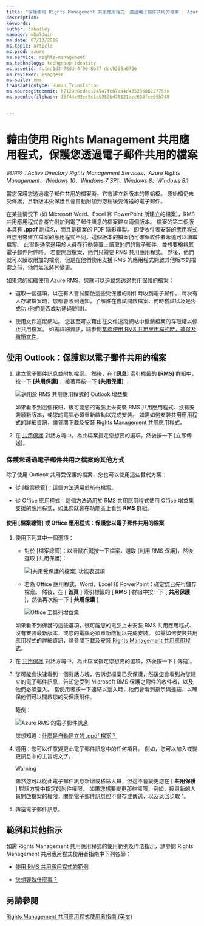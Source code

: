```yaml
---
title: "保護使用 Rights Management 共用應用程式，透過電子郵件共用的檔案 | Azure RMS"
description: 
keywords: 
author: cabailey
manager: mbaldwin
ms.date: 07/13/2016
ms.topic: article
ms.prod: azure
ms.service: rights-management
ms.technology: techgroup-identity
ms.assetid: 4c1cd1d3-78dd-4f90-8b37-dcc9205a6736
ms.reviewer: esaggese
ms.suite: ems
translationtype: Human Translation
ms.sourcegitcommit: 67129d6cdac124947fc07aa4d42523686227752e
ms.openlocfilehash: 13f44e93ee9c1c0583bd75121aec638fee09b748


---
```


# 藉由使用 Rights Management 共用應用程式，保護您透過電子郵件共用的檔案

*適用於︰Active Directory Rights Management Services、Azure Rights Management、Windows 10、Windows 7 SP1、Windows 8、Windows 8.1*

當您保護您透過電子郵件共用的檔案時，它會建立新版本的原始檔。 原始檔仍未受保護，且新版本受保護且會自動附加到您稍後要傳送的電子郵件。

在某些情況下 (如 Microsoft Word、Excel 和 PowerPoint 所建立的檔案)，RMS 共用應用程式會將它附加到電子郵件訊息的檔案建立兩個版本。 檔案的第二個版本具有 **.ppdf** 副檔名，而且是檔案的 PDF 陰影複製。 即使收件者安裝的應用程式與您用來建立檔案的應用程式不同，這個版本的檔案仍可確保收件者永遠可以讀取檔案。 此案例通常適用於人員在行動裝置上讀取他們的電子郵件，並想要檢視其電子郵件附件時。 若要開啟檔案，他們只需要 RMS 共用應用程式。 然後，他們就可以讀取附加的檔案，但是在他們使用支援 RMS 的應用程式開啟其他版本的檔案之前，他們無法將其變更。

如果您的組織使用 Azure RMS，您就可以追蹤您透過共用保護的檔案：

-   選取一個選項，以在有人嘗試開啟這些受保護的附件時收到電子郵件。 每次有人存取檔案時，您都會收到通知，了解誰在嘗試開啟檔案、何時嘗試以及是否成功 (他們是否成功通過驗證)。

-   使用文件追蹤網站。 您甚至可以藉由在文件追蹤網站中撤銷檔案的存取權以停止共用檔案。 如需詳細資訊，請參閱[當您使用 RMS 共用應用程式時，追蹤及撤銷文件](sharing-app-track-revoke.md)。

## 使用 Outlook：保護您以電子郵件共用的檔案

1.  建立電子郵件訊息並附加檔案。 然後，在 **[訊息]** 索引標籤的 **[RMS]** 群組中，按一下 **[共用保護]** ，接著再按一下 **[共用保護]** ：

    ![適用於 RMS 共用應用程式的 Outlook 增益集](../media/ADRMS_MSRMSApp_SP_OutlookToolbar.png)

    如果看不到這個按鈕，很可能您的電腦上未安裝 RMS 共用應用程式、沒有安裝最新版本，或您的電腦必須重新啟動以完成安裝。 如需如何安裝共用應用程式的詳細資訊，請參閱[下載及安裝 Rights Management 共用應用程式](install-sharing-app.md)。

2.  在 [共用保護](sharing-app-dialog-box.md) 對話方塊中，為此檔案指定您想要的選項，然後按一下 [立即傳送]。

### 保護您透過電子郵件共用之檔案的其他方式
除了使用 Outlook 共用受保護的檔案，您也可以使用這些替代方案：

-   從 [檔案總管]：這個方法適用於所有檔案。

-   從 Office 應用程式：這個方法適用於 RMS 共用應用程式使用 Office 增益集支援的應用程式，如此您就會在功能區上看到 **RMS** 群組。

#### 使用 [檔案總管] 或 Office 應用程式：保護您以電子郵件共用的檔案

1.  使用下列其中一個選項：

    -   對於 [檔案總管]：以滑鼠右鍵按一下檔案，選取 [利用 RMS 保護]，然後選取 [共用保護]：

        ![[共用受保護的檔案] 功能表選項](../media/ADRMS_MSRMSApp_ShareProtectedMenu.png)

    -   若為 Office 應用程式、Word、Excel 和 PowerPoint：確定您已先行儲存檔案。 然後，在 [ **首頁** ] 索引標籤的 [ **RMS** ] 群組中按一下 [ **共用保護** ]，然後再次按一下 [ **共用保護** ]：

        ![Office 工具列增益集](../media/ADRMS_MSRMSApp_SP_OfficeToolbar.png)

    如果看不到保護的這些選項，很可能您的電腦上未安裝 RMS 共用應用程式、沒有安裝最新版本，或您的電腦必須重新啟動以完成安裝。 如需如何安裝共用應用程式的詳細資訊，請參閱[下載及安裝 Rights Management 共用應用程式](install-sharing-app.md)。

2.  在 [共用保護](sharing-app-dialog-box.md) 對話方塊中，為此檔案指定您想要的選項，然後按一下 [ 傳送]。

3.  您可能會快速看到一個對話方塊，告訴您檔案已受保護，然後您會看到為您建立的電子郵件訊息，告知您受到 Microsoft RMS 保護之附件的收件者，以及他們必須登入。 當使用者按一下連結以登入時，他們會看到指示與連結，以確保他們可以開啟您的受保護附件。

    範例：

    ![Azure RMS 的電子郵件訊息](../media/ADRMS_MSRMSApp_EmailMessage.PNG)

    您想知道：[什麼是自動建立的 .ppdf 檔案？](sharing-app-dialog-box.md#what-s-the-ppdf-file-that-s-automatically-created)

4.  選用：您可以任意變更此電子郵件訊息中的任何項目。 例如，您可以加入或變更訊息中的主旨或文字。

    > [!WARNING]
    > 雖然您可以從此電子郵件訊息新增或移除人員，但這不會變更您在 [ **共用保護** ] 對話方塊中指定的附件權限。 如果您想要變更那些權限，例如，授與新的人員開啟檔案的權限，關閉電子郵件訊息但不儲存或傳送，以及返回步驟 1。

5.  傳送電子郵件訊息。

## 範例和其他指示
如需 Rights Management 共用應用程式的使用範例及作法指示，請參閱 Rights Management 共用應用程式使用者指南中下列各節：

-   [使用 RMS 共用應用程式的範例](sharing-app-user-guide.md#examples-for-using-the-rms-sharing-application)

-   [您想要做什麼事？](sharing-app-user-guide.md#what-do-you-want-to-do)

## 另請參閱
[Rights Management 共用應用程式使用者指南 (英文)](sharing-app-user-guide.md)



<!--HONumber=Jul16_HO3-->


